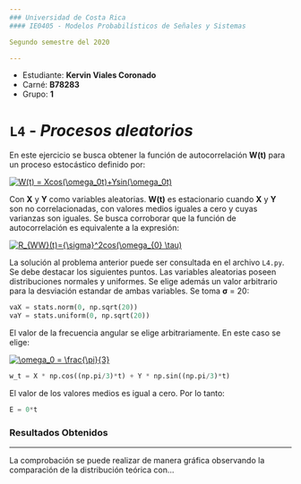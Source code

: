 ```yaml
---
### Universidad de Costa Rica
#### IE0405 - Modelos Probabilísticos de Señales y Sistemas

Segundo semestre del 2020

---
```

* Estudiante: **Kervin Viales Coronado**
* Carné: **B78283**
* Grupo: **1**

# `L4` - *Procesos aleatorios*

En este ejercicio se busca obtener la función de autocorrelación **W(t)** para un proceso estocástico definido por:

<a href="https://www.codecogs.com/eqnedit.php?latex=W(t)&space;=&space;Xcos(\omega_0t)&plus;Ysin(\omega_0t)" target="_blank"><img src="https://latex.codecogs.com/gif.latex?W(t)&space;=&space;Xcos(\omega_0t)&plus;Ysin(\omega_0t)" title="W(t) = Xcos(\omega_0t)+Ysin(\omega_0t)" /></a>

Con **X** y **Y** como variables aleatorias. **W(t)** es estacionario cuando **X** y **Y** son no correlacionadas, con valores medios iguales a cero y cuyas varianzas son iguales. Se busca corroborar que la función de autocorrelación es equivalente a la expresión:

<a href="https://www.codecogs.com/eqnedit.php?latex=R_{WW}(t)={\sigma}^2cos(\omega_{0}&space;\tau)" target="_blank"><img src="https://latex.codecogs.com/gif.latex?R_{WW}(t)={\sigma}^2cos(\omega_{0}&space;\tau)" title="R_{WW}(t)={\sigma}^2cos(\omega_{0} \tau)" /></a>

La solución al problema anterior puede ser consultada en el archivo `L4.py`. Se debe destacar los siguientes puntos.
Las variables aleatorias poseen distribuciones normales y uniformes. Se elige además un valor arbitrario para la desviación estandar de ambas variables. Se toma **σ** = 20:
```python
vaX = stats.norm(0, np.sqrt(20))
vaY = stats.uniform(0, np.sqrt(20))
```
El valor de la frecuencia angular se elige arbitrariamente. En este caso se elige:

<a href="https://www.codecogs.com/eqnedit.php?latex=\omega_0&space;=&space;\frac{\pi}{3}" target="_blank"><img src="https://latex.codecogs.com/gif.latex?\omega_0&space;=&space;\frac{\pi}{3}" title="\omega_0 = \frac{\pi}{3}" /></a>
```python
w_t = X * np.cos((np.pi/3)*t) + Y * np.sin((np.pi/3)*t)
```
El valor de los valores medios es igual a cero. Por lo tanto: 
```python
E = 0*t
```
### Resultados Obtenidos
---
La comprobación se puede realizar de manera gráfica observando la comparación de la distribución teórica con...

